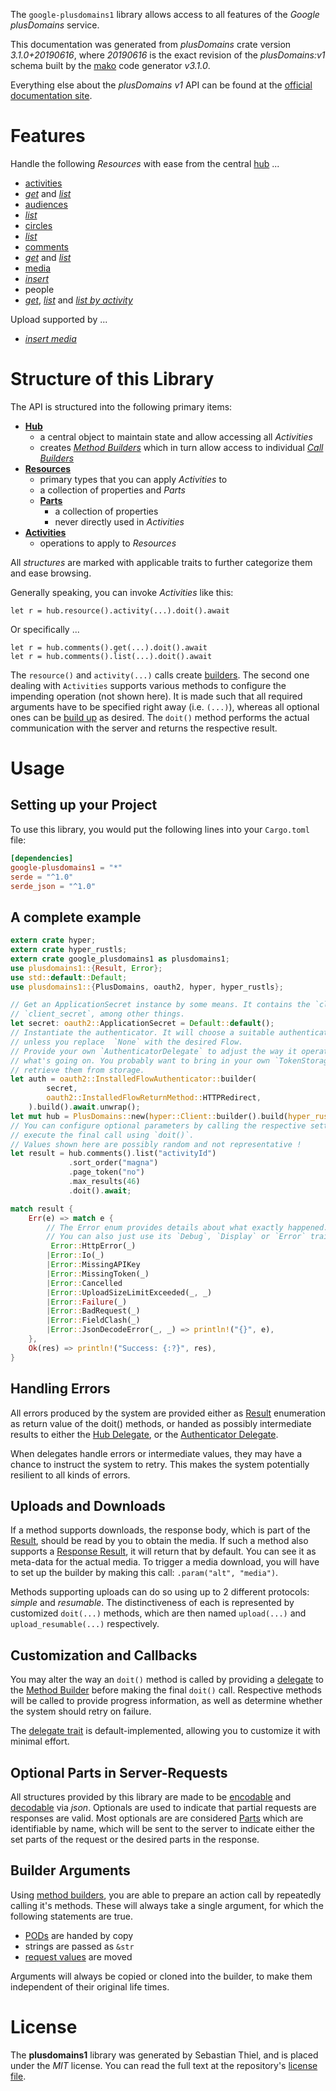 <!---
DO NOT EDIT !
This file was generated automatically from 'src/mako/api/README.md.mako'
DO NOT EDIT !
-->
The `google-plusdomains1` library allows access to all features of the *Google plusDomains* service.

This documentation was generated from *plusDomains* crate version *3.1.0+20190616*, where *20190616* is the exact revision of the *plusDomains:v1* schema built by the [mako](http://www.makotemplates.org/) code generator *v3.1.0*.

Everything else about the *plusDomains* *v1* API can be found at the
[official documentation site](https://developers.google.com/+/domains/).
# Features

Handle the following *Resources* with ease from the central [hub](https://docs.rs/google-plusdomains1/3.1.0+20190616/google_plusdomains1/PlusDomains) ... 

* [activities](https://docs.rs/google-plusdomains1/3.1.0+20190616/google_plusdomains1/api::Activity)
 * [*get*](https://docs.rs/google-plusdomains1/3.1.0+20190616/google_plusdomains1/api::ActivityGetCall) and [*list*](https://docs.rs/google-plusdomains1/3.1.0+20190616/google_plusdomains1/api::ActivityListCall)
* [audiences](https://docs.rs/google-plusdomains1/3.1.0+20190616/google_plusdomains1/api::Audience)
 * [*list*](https://docs.rs/google-plusdomains1/3.1.0+20190616/google_plusdomains1/api::AudienceListCall)
* [circles](https://docs.rs/google-plusdomains1/3.1.0+20190616/google_plusdomains1/api::Circle)
 * [*list*](https://docs.rs/google-plusdomains1/3.1.0+20190616/google_plusdomains1/api::CircleListCall)
* [comments](https://docs.rs/google-plusdomains1/3.1.0+20190616/google_plusdomains1/api::Comment)
 * [*get*](https://docs.rs/google-plusdomains1/3.1.0+20190616/google_plusdomains1/api::CommentGetCall) and [*list*](https://docs.rs/google-plusdomains1/3.1.0+20190616/google_plusdomains1/api::CommentListCall)
* [media](https://docs.rs/google-plusdomains1/3.1.0+20190616/google_plusdomains1/api::Media)
 * [*insert*](https://docs.rs/google-plusdomains1/3.1.0+20190616/google_plusdomains1/api::MediaInsertCall)
* people
 * [*get*](https://docs.rs/google-plusdomains1/3.1.0+20190616/google_plusdomains1/api::PeopleGetCall), [*list*](https://docs.rs/google-plusdomains1/3.1.0+20190616/google_plusdomains1/api::PeopleListCall) and [*list by activity*](https://docs.rs/google-plusdomains1/3.1.0+20190616/google_plusdomains1/api::PeopleListByActivityCall)


Upload supported by ...

* [*insert media*](https://docs.rs/google-plusdomains1/3.1.0+20190616/google_plusdomains1/api::MediaInsertCall)



# Structure of this Library

The API is structured into the following primary items:

* **[Hub](https://docs.rs/google-plusdomains1/3.1.0+20190616/google_plusdomains1/PlusDomains)**
    * a central object to maintain state and allow accessing all *Activities*
    * creates [*Method Builders*](https://docs.rs/google-plusdomains1/3.1.0+20190616/google_plusdomains1/client::MethodsBuilder) which in turn
      allow access to individual [*Call Builders*](https://docs.rs/google-plusdomains1/3.1.0+20190616/google_plusdomains1/client::CallBuilder)
* **[Resources](https://docs.rs/google-plusdomains1/3.1.0+20190616/google_plusdomains1/client::Resource)**
    * primary types that you can apply *Activities* to
    * a collection of properties and *Parts*
    * **[Parts](https://docs.rs/google-plusdomains1/3.1.0+20190616/google_plusdomains1/client::Part)**
        * a collection of properties
        * never directly used in *Activities*
* **[Activities](https://docs.rs/google-plusdomains1/3.1.0+20190616/google_plusdomains1/client::CallBuilder)**
    * operations to apply to *Resources*

All *structures* are marked with applicable traits to further categorize them and ease browsing.

Generally speaking, you can invoke *Activities* like this:

```Rust,ignore
let r = hub.resource().activity(...).doit().await
```

Or specifically ...

```ignore
let r = hub.comments().get(...).doit().await
let r = hub.comments().list(...).doit().await
```

The `resource()` and `activity(...)` calls create [builders][builder-pattern]. The second one dealing with `Activities` 
supports various methods to configure the impending operation (not shown here). It is made such that all required arguments have to be 
specified right away (i.e. `(...)`), whereas all optional ones can be [build up][builder-pattern] as desired.
The `doit()` method performs the actual communication with the server and returns the respective result.

# Usage

## Setting up your Project

To use this library, you would put the following lines into your `Cargo.toml` file:

```toml
[dependencies]
google-plusdomains1 = "*"
serde = "^1.0"
serde_json = "^1.0"
```

## A complete example

```Rust
extern crate hyper;
extern crate hyper_rustls;
extern crate google_plusdomains1 as plusdomains1;
use plusdomains1::{Result, Error};
use std::default::Default;
use plusdomains1::{PlusDomains, oauth2, hyper, hyper_rustls};

// Get an ApplicationSecret instance by some means. It contains the `client_id` and 
// `client_secret`, among other things.
let secret: oauth2::ApplicationSecret = Default::default();
// Instantiate the authenticator. It will choose a suitable authentication flow for you, 
// unless you replace  `None` with the desired Flow.
// Provide your own `AuthenticatorDelegate` to adjust the way it operates and get feedback about 
// what's going on. You probably want to bring in your own `TokenStorage` to persist tokens and
// retrieve them from storage.
let auth = oauth2::InstalledFlowAuthenticator::builder(
        secret,
        oauth2::InstalledFlowReturnMethod::HTTPRedirect,
    ).build().await.unwrap();
let mut hub = PlusDomains::new(hyper::Client::builder().build(hyper_rustls::HttpsConnector::with_native_roots().https_or_http().enable_http1().enable_http2().build()), auth);
// You can configure optional parameters by calling the respective setters at will, and
// execute the final call using `doit()`.
// Values shown here are possibly random and not representative !
let result = hub.comments().list("activityId")
             .sort_order("magna")
             .page_token("no")
             .max_results(46)
             .doit().await;

match result {
    Err(e) => match e {
        // The Error enum provides details about what exactly happened.
        // You can also just use its `Debug`, `Display` or `Error` traits
         Error::HttpError(_)
        |Error::Io(_)
        |Error::MissingAPIKey
        |Error::MissingToken(_)
        |Error::Cancelled
        |Error::UploadSizeLimitExceeded(_, _)
        |Error::Failure(_)
        |Error::BadRequest(_)
        |Error::FieldClash(_)
        |Error::JsonDecodeError(_, _) => println!("{}", e),
    },
    Ok(res) => println!("Success: {:?}", res),
}

```
## Handling Errors

All errors produced by the system are provided either as [Result](https://docs.rs/google-plusdomains1/3.1.0+20190616/google_plusdomains1/client::Result) enumeration as return value of
the doit() methods, or handed as possibly intermediate results to either the 
[Hub Delegate](https://docs.rs/google-plusdomains1/3.1.0+20190616/google_plusdomains1/client::Delegate), or the [Authenticator Delegate](https://docs.rs/yup-oauth2/*/yup_oauth2/trait.AuthenticatorDelegate.html).

When delegates handle errors or intermediate values, they may have a chance to instruct the system to retry. This 
makes the system potentially resilient to all kinds of errors.

## Uploads and Downloads
If a method supports downloads, the response body, which is part of the [Result](https://docs.rs/google-plusdomains1/3.1.0+20190616/google_plusdomains1/client::Result), should be
read by you to obtain the media.
If such a method also supports a [Response Result](https://docs.rs/google-plusdomains1/3.1.0+20190616/google_plusdomains1/client::ResponseResult), it will return that by default.
You can see it as meta-data for the actual media. To trigger a media download, you will have to set up the builder by making
this call: `.param("alt", "media")`.

Methods supporting uploads can do so using up to 2 different protocols: 
*simple* and *resumable*. The distinctiveness of each is represented by customized 
`doit(...)` methods, which are then named `upload(...)` and `upload_resumable(...)` respectively.

## Customization and Callbacks

You may alter the way an `doit()` method is called by providing a [delegate](https://docs.rs/google-plusdomains1/3.1.0+20190616/google_plusdomains1/client::Delegate) to the 
[Method Builder](https://docs.rs/google-plusdomains1/3.1.0+20190616/google_plusdomains1/client::CallBuilder) before making the final `doit()` call. 
Respective methods will be called to provide progress information, as well as determine whether the system should 
retry on failure.

The [delegate trait](https://docs.rs/google-plusdomains1/3.1.0+20190616/google_plusdomains1/client::Delegate) is default-implemented, allowing you to customize it with minimal effort.

## Optional Parts in Server-Requests

All structures provided by this library are made to be [encodable](https://docs.rs/google-plusdomains1/3.1.0+20190616/google_plusdomains1/client::RequestValue) and 
[decodable](https://docs.rs/google-plusdomains1/3.1.0+20190616/google_plusdomains1/client::ResponseResult) via *json*. Optionals are used to indicate that partial requests are responses 
are valid.
Most optionals are are considered [Parts](https://docs.rs/google-plusdomains1/3.1.0+20190616/google_plusdomains1/client::Part) which are identifiable by name, which will be sent to 
the server to indicate either the set parts of the request or the desired parts in the response.

## Builder Arguments

Using [method builders](https://docs.rs/google-plusdomains1/3.1.0+20190616/google_plusdomains1/client::CallBuilder), you are able to prepare an action call by repeatedly calling it's methods.
These will always take a single argument, for which the following statements are true.

* [PODs][wiki-pod] are handed by copy
* strings are passed as `&str`
* [request values](https://docs.rs/google-plusdomains1/3.1.0+20190616/google_plusdomains1/client::RequestValue) are moved

Arguments will always be copied or cloned into the builder, to make them independent of their original life times.

[wiki-pod]: http://en.wikipedia.org/wiki/Plain_old_data_structure
[builder-pattern]: http://en.wikipedia.org/wiki/Builder_pattern
[google-go-api]: https://github.com/google/google-api-go-client

# License
The **plusdomains1** library was generated by Sebastian Thiel, and is placed 
under the *MIT* license.
You can read the full text at the repository's [license file][repo-license].

[repo-license]: https://github.com/Byron/google-apis-rsblob/main/LICENSE.md
